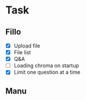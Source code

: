 # Task

## Fillo

- [x] Upload file
- [x] File list
- [x] Q&A
- [ ] Loading chroma on startup
- [x] Limit one question at a time

## Manu

